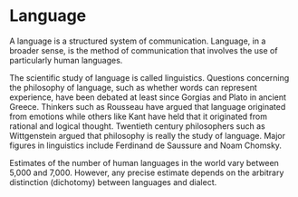   
# Language


A language is a structured system of communication. Language, in a broader sense, is the method of communication that involves the use of particularly human languages.
The scientific study of language is called linguistics. Questions concerning the philosophy of language, such as whether words can represent experience, have been debated at least since Gorgias and Plato in ancient Greece. Thinkers such as Rousseau have argued that language originated from emotions while others like Kant have held that it originated from rational and logical thought. Twentieth century philosophers such as Wittgenstein argued that philosophy is really the study of language. Major figures in linguistics include Ferdinand de Saussure and Noam Chomsky.
Estimates of the number of human languages in the world vary between 5,000 and 7,000. However, any precise estimate depends on the arbitrary distinction (dichotomy) between languages and dialect.